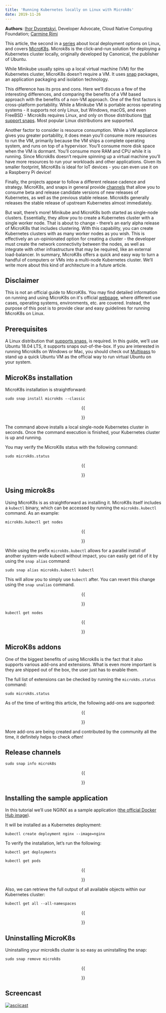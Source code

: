 ```yaml
---                                           
title: 'Running Kubernetes locally on Linux with Microk8s'                                                           
date: 2019-11-26
---
```

**Authors**: [Ihor Dvoretskyi](https://twitter.com/idvoretskyi), Developer Advocate, Cloud Native Computing Foundation; [Carmine Rimi](https://twitter.com/carminerimi)

This article, the second in a [series](/blog/2019/03/28/running-kubernetes-locally-on-linux-with-minikube-now-with-kubernetes-1.14-support/) about local deployment options on Linux, and covers [MicroK8s](https://microk8s.io/). Microk8s is the click-and-run solution for deploying a Kubernetes cluster locally, originally developed by Canonical, the publisher of Ubuntu.

While Minikube usually spins up a local virtual machine (VM) for the Kubernetes cluster, MicroK8s doesn’t require a VM. It uses [snap](https://snapcraft.io/) packages, an application packaging and isolation technology.

This difference has its pros and cons. Here we’ll discuss a few of the interesting differences, and comparing the benefits of a VM based approach with the benefits of a non-VM approach. One of the first factors is cross-platform portability. While a Minikube VM is portable across operating systems - it supports not only Linux, but Windows, macOS, and even FreeBSD - Microk8s requires Linux, and only on those distributions [that support snaps](https://snapcraft.io/docs/installing-snapd). Most popular Linux distributions are supported. 

Another factor to consider is resource consumption. While a VM appliance gives you greater portability, it does mean you’ll consume more resources to run the VM, primarily because the VM ships a complete operating system, and runs on top of a hypervisor. You’ll consume more disk space when the VM is dormant. You’ll consume more RAM and CPU while it is running. Since Microk8s doesn’t require spinning up a virtual machine you’ll have more resources to run your workloads and other applications. Given its smaller footprint, MicroK8s is ideal for IoT devices - you can even use it on a Raspberry Pi device!

Finally, the projects appear to follow a different release cadence and strategy. MicroK8s, and snaps in general provide [channels](https://snapcraft.io/docs/channels) that allow you to consume beta and release candidate versions of new releases of Kubernetes, as well as the previous stable release. Microk8s generally releases the stable release of upstream Kubernetes almost immediately.

But wait, there’s more! Minikube and MicroK8s both started as single-node clusters. Essentially, they allow you to create a Kubernetes cluster with a single worker node. That is about to change - there’s an early alpha release of MicroK8s that includes clustering. With this capability, you can create Kubernetes clusters with as many worker nodes as you wish. This is effectively an un-opinionated option for creating a cluster - the developer must create the network connectivity between the nodes, as well as integrate with other infrastructure that may be required, like an external load-balancer. In summary, MicroK8s offers a quick and easy way to turn a handful of computers or VMs into a multi-node Kubernetes cluster. We’ll write more about this kind of architecture in a future article.

## Disclaimer

This is not an official guide to MicroK8s. You may find detailed information on running and using MicroK8s on it's official [webpage](https://microk8s.io/docs/), where different use cases, operating systems, environments, etc. are covered. Instead, the purpose of this post is to provide clear and easy guidelines for running MicroK8s on Linux.

## Prerequisites

A Linux distribution that [supports snaps](https://snapcraft.io/docs/installing-snapd), is required. In this guide, we’ll use Ubuntu 18.04 LTS, it supports snaps out-of-the-box.
If you are interested in running Microk8s on Windows or Mac, you should check out [Multipass](https://multipass.run) to stand up a quick Ubuntu VM as the official way to run virtual Ubuntu on your system.

## MicroK8s installation

MicroK8s installation is straightforward:

```shell
sudo snap install microk8s --classic
```

<center>{{<figure width="600" src="/images/blog/2019-11-05-kubernetes-with-microk8s/001-install.png">}}</center>

The command above installs a local single-node Kubernetes cluster in seconds. Once the command execution is finished, your Kubernetes cluster is up and running.

You may verify the MicroK8s status with the following command:

```shell
sudo microk8s.status
```

<center>{{<figure width="600" src="/images/blog/2019-11-05-kubernetes-with-microk8s/002-status.png">}}</center>


## Using microk8s

Using MicroK8s is as straightforward as installing it. MicroK8s itself includes a `kubectl` binary, which can be accessed by running the `microk8s.kubectl` command. As an example: 

```shell
microk8s.kubectl get nodes
```

<center>{{<figure width="600" src="/images/blog/2019-11-05-kubernetes-with-microk8s/003-nodes.png">}}</center>


While using the prefix `microk8s.kubectl` allows for a parallel install of another system-wide kubectl without impact, you can easily get rid of it by using the `snap alias` command:

```shell
sudo snap alias microk8s.kubectl kubectl
```
This will allow you to simply use `kubectl` after. You can revert this change using the `snap unalias` command.

<center>{{<figure width="600" src="/images/blog/2019-11-05-kubernetes-with-microk8s/004-alias.png">}}</center>


```shell
kubectl get nodes
```

<center>{{<figure width="600" src="/images/blog/2019-11-05-kubernetes-with-microk8s/005-nodes.png">}}</center>


## MicroK8s addons

One of the biggest benefits of using Microk8s is the fact that it also supports various add-ons and extensions. What is even more important is they are shipped out of the box, the user just has to enable them.

The full list of extensions can be checked by running the `microk8s.status` command:

```
sudo microk8s.status
```

As of the time of writing this article, the following add-ons are supported:


<center>{{<figure width="600" src="/images/blog/2019-11-05-kubernetes-with-microk8s/006-status.png">}}</center>


More add-ons are being created and contributed by the community all the time, it definitely helps to check often!

## Release channels

```shell
sudo snap info microk8s
```

<center>{{<figure width="600" src="/images/blog/2019-11-05-kubernetes-with-microk8s/010-releases.png">}}</center>


## Installing the sample application

In this tutorial we’ll use NGINX as a sample application ([the official Docker Hub image](https://hub.docker.com/_/nginx)).

It will be installed as a Kubernetes deployment:

```shell
kubectl create deployment nginx --image=nginx
```

To verify the installation, let’s run the following:

```shell
kubectl get deployments
```

```shell
kubectl get pods
```

<center>{{<figure width="600" src="/images/blog/2019-11-05-kubernetes-with-microk8s/007-deployments.png">}}</center>


Also, we can retrieve the full output of all available objects within our Kubernetes cluster:

```shell
kubectl get all --all-namespaces
```

<center>{{<figure width="600" src="/images/blog/2019-11-05-kubernetes-with-microk8s/008-all.png">}}</center>


## Uninstalling MicroK8s

Uninstalling your microk8s cluster is so easy as uninstalling the snap:

```shell
sudo snap remove microk8s
```

<center>{{<figure width="600" src="/images/blog/2019-11-05-kubernetes-with-microk8s/009-remove.png">}}</center>


## Screencast

[![asciicast](https://asciinema.org/a/263394.svg)](https://asciinema.org/a/263394)
